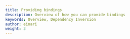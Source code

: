 ```yaml
---
title: Providing bindings
description: Overview of how you can provide bindings
keywords: Overview, Dependency Inversion
author: einari
weight: 3
---
```

